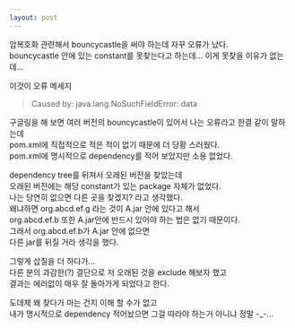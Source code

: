 ```yaml
---
layout: post
---
```


암복호화 관련해서 bouncycastle을 써야 하는데 자꾸 오류가 났다.  
bouncycastle 안에 있는 constant를 못찾는다고 하는데... 이게 못찾을 이유가 없는데...  

이것이 오류 메세지  
>Caused by: java.lang.NoSuchFieldError: data

구글링을 해 보면 여러 버전의 bouncycastle이 있어서 나는 오류라고 한결 같이 말하는데  
pom.xml에 직접적으로 적은 적이 없기 때문에 더 당황 스러웠다.  
pom.xml에 명시적으로 dependency를 적어 보았지만 소용 없었다.  

dependency tree를 뒤져서 오래된 버전을 찾았는데  
오래된 버전에는 해당 constant가 있는 package 자체가 없었다.  
나는 당연히 없으면 다른 곳을 찾겠지? 라고 생각했다.  
왜냐하면 org.abcd.ef.g 라는 것이 A.jar 안에 있다고 해서  
org.abcd.ef.b 또한 A.jar안에 반드시 있어야 하는 법은 없기 때문이다.  
그래서 org.abcd.ef.b가 A.jar 안에 없으면  
다른 jar를 뒤질 거라 생각을 했다.  

그렇게 삽질을 더 하다가...  
다른 분의 과감한(?) 결단으로 저 오래된 것을 exclude 해보자 했고  
결과는 에러없이 매우 잘 돌아가게 되었다고 한다.  

도데체 왜 찾다가 마는 건지 이해 할 수가 없고  
내가 명시적으로 dependency 적어놨으면 그걸 따라야 하는거 아니냐 정말 -_-...  
